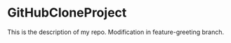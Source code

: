 # GitHubCloneProject
This is the description of my repo.
 Modification in feature-greeting branch.

